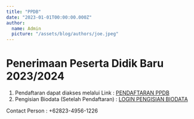 ```yaml
---
title: "PPDB"
date: "2023-01-01T00:00:00.000Z"
author:
  name: Admin
  picture: "/assets/blog/authors/joe.jpeg"
---
```


# Penerimaan Peserta Didik Baru 2023/2024

1. Pendaftaran dapat diakses melalui Link : [PENDAFTARAN PPDB](https://aplikasi.man1kotabima.sch.id/ppdb/daftar)
2. Pengisian Biodata (Setelah Pendaftaran) : [LOGIN PENGISIAN BIODATA](https://aplikasi.man1kotabima.sch.id/)

Contact Person : +62823-4956-1226
